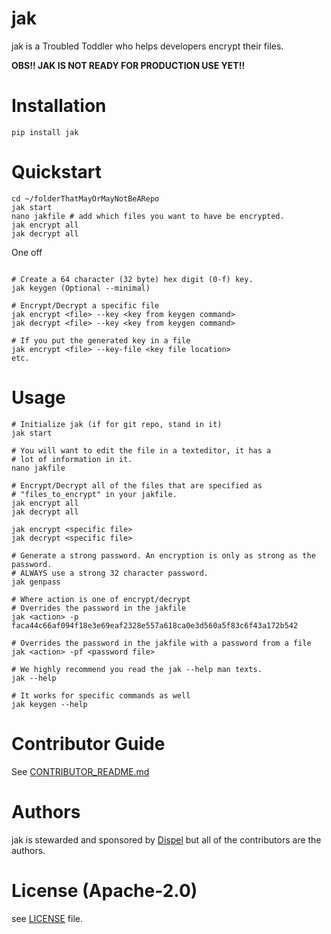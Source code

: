 # jak

jak is a Troubled Toddler who helps developers encrypt their files.

**OBS!! JAK IS NOT READY FOR PRODUCTION USE YET!!**

# Installation

`pip install jak`

# Quickstart

```shell
cd ~/folderThatMayOrMayNotBeARepo
jak start
nano jakfile # add which files you want to have be encrypted.
jak encrypt all
jak decrypt all
```

One off
```shell

# Create a 64 character (32 byte) hex digit (0-f) key.
jak keygen (Optional --minimal)

# Encrypt/Decrypt a specific file
jak encrypt <file> --key <key from keygen command>
jak decrypt <file> --key <key from keygen command>

# If you put the generated key in a file
jak encrypt <file> --key-file <key file location>
etc.
```

# Usage

```shell
# Initialize jak (if for git repo, stand in it)
jak start

# You will want to edit the file in a texteditor, it has a
# lot of information in it.
nano jakfile

# Encrypt/Decrypt all of the files that are specified as
# "files_to_encrypt" in your jakfile.
jak encrypt all
jak decrypt all

jak encrypt <specific file>
jak decrypt <specific file>

# Generate a strong password. An encryption is only as strong as the password.
# ALWAYS use a strong 32 character password.
jak genpass

# Where action is one of encrypt/decrypt
# Overrides the password in the jakfile
jak <action> -p faca44c66af094f18e3e69eaf2328e557a618ca0e3d560a5f83c6f43a172b542

# Overrides the password in the jakfile with a password from a file
jak <action> -pf <password file>

# We highly recommend you read the jak --help man texts.
jak --help

# It works for specific commands as well
jak keygen --help
```

# Contributor Guide

See [CONTRIBUTOR_README.md](https://github.com/dispel/jak/blob/master/CONTRIBUTOR_README.md)

# Authors

jak is stewarded and sponsored by [Dispel](https://dispel.io) but all of the contributors are the authors.

# License (Apache-2.0)

see [LICENSE](https://github.com/dispel/jak/blob/master/LICENSE) file.
